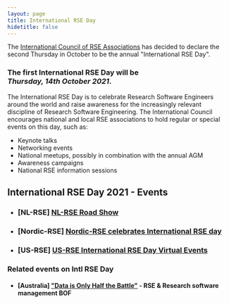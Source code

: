 ```yaml
---
layout: page
title: International RSE Day
hidetitle: false
---
```


The [International Council of RSE Associations](../council.md) has decided to declare 
the second Thursday in October to be the annual "International RSE Day". 

### The first International RSE Day will be<br>*Thursday, 14th October 2021*.

The International RSE Day is to celebrate Research Software Engineers around the world 
and raise awareness for the increasingly relevant discipline of Research Software 
Engineering. The International Council encourages national and local RSE associations to 
hold regular or special events on this day, such as:

* Keynote talks
* Networking events
* National meetups, possibly in combination with the annual AGM
* Awareness campaigns
* National RSE information sessions

## International RSE Day 2021 - Events

- ### **[NL-RSE]** [NL-RSE Road Show](https://nl-rse.org/events/NL-RSE-RSE21.html)
- ### **[Nordic-RSE]** [Nordic-RSE celebrates International RSE day](https://nordic-rse.org/events/international-rse-day/)
- ### **[US-RSE]** [US-RSE International RSE Day Virtual Events](https://us-rse.org/events/2021/2021-10-intnl-rse-day)

### Related events on Intl RSE Day

- #### **[Australia]** ["Data is Only Half the Battle"](https://conference.eresearch.edu.au/events/data-is-only-half-the-battle/) - RSE & Research software management BOF
